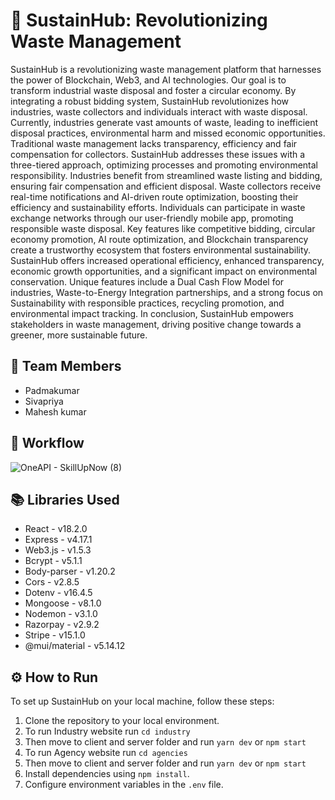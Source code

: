 # 🚀 SustainHub: Revolutionizing Waste Management

SustainHub is a revolutionizing waste management platform that harnesses the power of Blockchain, Web3, and AI technologies. Our goal is to transform industrial waste disposal and foster a circular economy. By integrating a robust bidding system, SustainHub revolutionizes how industries, waste collectors and individuals interact with waste disposal. Currently, industries generate vast amounts of waste, leading to inefficient disposal practices, environmental harm and missed economic opportunities. Traditional waste management lacks transparency, efficiency and fair compensation for collectors. SustainHub addresses these issues with a three-tiered approach, optimizing processes and promoting environmental responsibility. Industries benefit from streamlined waste listing and bidding, ensuring fair compensation and efficient disposal. Waste collectors receive real-time notifications and AI-driven route optimization, boosting their efficiency and sustainability efforts. Individuals can participate in waste exchange networks through our user-friendly mobile app, promoting responsible waste disposal. Key features like competitive bidding, circular economy promotion, AI route optimization, and Blockchain transparency create a trustworthy ecosystem that fosters environmental sustainability. SustainHub offers increased operational efficiency, enhanced transparency, economic growth opportunities, and a significant impact on environmental conservation. Unique features include a Dual Cash Flow Model for industries, Waste-to-Energy Integration partnerships, and a strong focus on Sustainability with responsible practices, recycling promotion, and environmental impact tracking. In conclusion, SustainHub empowers stakeholders in waste management, driving positive change towards a greener, more sustainable future.

## 🌟 Team Members
- Padmakumar
- Sivapriya
- Mahesh kumar

## 🌟 Workflow
![OneAPI - SkillUpNow (8)](https://github.com/rppadmakumar3/magnathon-2-submission/assets/116913142/2cb5e027-1057-4651-8ffd-e7cbadf1cc2e)

## 📚 Libraries Used
- React - v18.2.0
- Express - v4.17.1
- Web3.js - v1.5.3
- Bcrypt - v5.1.1
- Body-parser - v1.20.2
- Cors - v2.8.5
- Dotenv - v16.4.5
- Mongoose - v8.1.0
- Nodemon - v3.1.0
- Razorpay - v2.9.2
- Stripe - v15.1.0
- @mui/material - v5.14.12

## ⚙️ How to Run
To set up SustainHub on your local machine, follow these steps:
1. Clone the repository to your local environment.
2. To run Industry website run `cd industry`
3. Then move to client and server folder and run `yarn dev` or `npm start`
4. To run Agency website run `cd agencies`
5. Then move to client and server folder and run `yarn dev` or `npm start`
6. Install dependencies using `npm install`.
7. Configure environment variables in the `.env` file.
